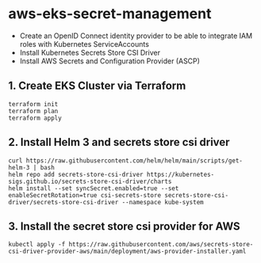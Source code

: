 # aws-eks-secret-management

- Create an OpenID Connect identity provider to be able to integrate IAM roles with Kubernetes ServiceAccounts
- Install Kubernetes Secrets Store CSI Driver
- Install AWS Secrets and Configuration Provider (ASCP)

## 1. Create EKS Cluster via Terraform
```
terraform init
terraform plan
terraform apply
```

## 2. Install Helm 3 and secrets store csi driver
```
curl https://raw.githubusercontent.com/helm/helm/main/scripts/get-helm-3 | bash
helm repo add secrets-store-csi-driver https://kubernetes-sigs.github.io/secrets-store-csi-driver/charts
helm install --set syncSecret.enabled=true --set enableSecretRotation=true csi-secrets-store secrets-store-csi-driver/secrets-store-csi-driver --namespace kube-system 
```
## 3. Install the secret store csi provider for AWS
```
kubectl apply -f https://raw.githubusercontent.com/aws/secrets-store-csi-driver-provider-aws/main/deployment/aws-provider-installer.yaml
```